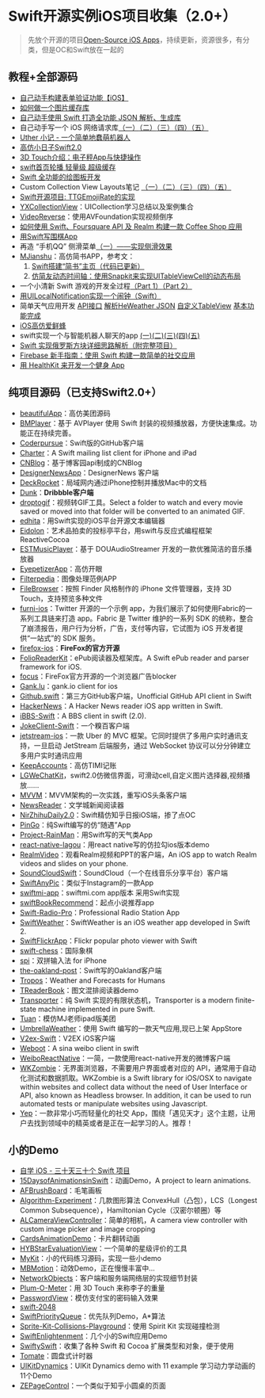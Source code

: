 # Swift开源实例iOS项目收集（2.0+）
> 先放个开源的项目[Open-Source iOS Apps][1]，持续更新，资源很多，有分类，但是OC和Swift放在一起的

## 教程+全部源码
- [自己动手构建表单验证功能【iOS】][2]
- [如何做一个图片缓存库][3]
- [自己动手使用 Swift 打造全功能 JSON 解析、生成库][4]
- 自己动手写一个 iOS 网络请求库[（一）][5][（二）][6][（三）][7][（四）][8][（五）][9]
- [Uther 小记 - 一个简单地蠢萌机器人][10]
- [高仿小日子Swift2.0][11]
- [3D Touch介绍：电子秤App与快捷操作][12]
- [swift首页轮播 轻量级 超级缓存][13]
- [Swift 全功能的绘图板开发][14]
- Custom Collection View Layouts笔记 [（一）][15][（二）][16][（三）][17][（四）][18][（五）][19]
- [Swift开源项目: TTGEmojiRate的实现][20]
- [YXCollectionView][21]：UICollection学习总结以及案例集合
- [VideoReverse][22]：使用AVFoundation实现视频倒序
- [如何使用 Swift、Foursquare API 及 Realm 构建一款 Coffee Shop 应用][23]
- [用Swift写围棋App][24]
- 再造 “手机QQ” 侧滑菜单[（一）——实现侧滑效果][25]
- [MJianshu][26]：高仿简书APP，参考文：
	1. [Swift搭建“简书”主页（代码已更新）][27]
	2. [仿简友动态时间轴：使用Snapkit来实现UITableViewCell的动态布局][28]
- 一个小清新 Swift 游戏的开发全过程[（Part 1）][29][（Part 2）][30]
- [用UILocalNotification实现一个闹钟（Swift）][31]
- 简单天气应用开发 [API接口][32] [解析HeWeather JSON][33] [自定义TableView][34] [基本功能完成][35]
- [iOS高仿爱鲜蜂][36]
- swift实现一个与智能机器人聊天的app [(一)][37][(二)][38][(三)][39][(四)][40][(五)][41]
- [Swift 实现俄罗斯方块详细思路解析（附完整项目）][42]
- [Firebase 新手指南：使用 Swift 构建一款简单的社交应用][43]
- [用 HealthKit 来开发一个健身 App][44]

## 纯项目源码（已支持Swift2.0+）
- [beautifulApp][45]：高仿美团源码
- [BMPlayer][46]：基于 AVPlayer 使用 Swift 封装的视频播放器，方便快速集成。功能正在持续完善。
- [Coderpursue][47]：Swift版的GitHub客户端
- [Charter][48]：A Swift mailing list client for iPhone and iPad
- [CNBlog][49]：基于博客园api制成的CNBlog
- [DesignerNewsApp][50]：DesignerNews 客户端
- [DeckRocket][51]：局域网内通过iPhone控制并播放Mac中的文档
- [Dunk][52]：**Dribbble客户端**
- [droptogif][53]：视频转GIF工具。Select a folder to watch and every movie saved or moved into that folder will be converted to an animated GIF.
- [edhita][54]：用Swift实现的iOS平台开源文本编辑器
- [Eidolon][55]：艺术品拍卖的投标亭平台，用swift与反应式编程框架 ReactiveCocoa
- [ESTMusicPlayer][56]：基于 DOUAudioStreamer 开发的一款优雅简洁的音乐播放器
- [EyepetizerApp][57]：高仿开眼
- [Filterpedia][58]：图像处理范例APP
- [FileBrowser][59]：按照 Finder 风格制作的 iPhone 文件管理器，支持 3D Touch，支持预览多种文件
- [furni-ios][60]：Twitter 开源的一个示例 app，为我们展示了如何使用Fabric的一系列工具链来打造 app。Fabric 是 Twitter 维护的一系列 SDK 的统称，整合了崩溃报告，用户行为分析，广告，支付等内容，它试图为 iOS 开发者提供“一站式”的 SDK 服务。
- [firefox-ios][61]：**FireFox的官方开源**
- [FolioReaderKit][62]：ePub阅读器及框架库。A Swift ePub reader and parser framework for iOS.
- [focus][63]：FireFox官方开源的一个浏览器广告blocker
- [Gank.lu][64]：gank.io client for ios
- [Github.swift][65]：第三方GitHub客户端，Unofficial GitHub API client in Swift
- [HackerNews][66]：A Hacker News reader iOS app written in Swift.
- [iBBS-Swift][67]：A BBS client in swift (2.0).
- [JokeClient-Swift][68]：一个糗百客户端
- [jetstream-ios][69]：一款 Uber 的 MVC 框架。它同时提供了多用户实时通讯支持，一旦启动 JetStream 后端服务，通过 WebSocket 协议可以分分钟建立多用户实时通讯应用
- [KeepAccounts][70]：高仿TIMI记账
- [LGWeChatKit][71]，swift2.0仿微信界面，可滑动cell,自定义图片选择器,视频播放……
- [MVVM][72]：MVVM架构的一次实践，重写iOS头条客户端
- [NewsReader][73]：文学城新闻阅读器
- [NirZhihuDaily2.0][74]：Swift精仿知乎日报iOS端，掺了点OC
- [PinGo][75]：纯Swift编写的仿“随遇”App
- [Project-RainMan][76]：用Swift写的天气类App
- [react-native-lagou][77]：用react native写的仿拉勾ios版本demo
- [RealmVideo][78]：观看Realm视频和PPT的客户端，An iOS app to watch Realm videos and slides on your phone.
- [SoundCloudSwift][79]：SoundCloud（一个在线音乐分享平台）客户端
- [SwiftAnyPic][80]：类似于Instagram的一款App
- [swiftmi-app][81]：swiftmi.com app版本 采用Swift实现
- [swiftBookRecommend][82]：起点小说推荐app
- [Swift-Radio-Pro][83]：Professional Radio Station App
- [SwiftWeather][84]：SwiftWeather is an iOS weather app developed in Swift 2. 
- [SwiftFlickrApp][85]：Flickr popular photo viewer with Swift 
- [swift-chess][86]：国际象棋
- [spi][87]：双拼输入法 for iPhone
- [the-oakland-post][88]：Swift写的Oakland客户端
- [Tropos][89]：Weather and Forecasts for Humans
- [TReaderBook][90]：图文混排阅读器demo
- [Transporter][91]：纯 Swift 实现的有限状态机，Transporter is a modern finite-state machine implemented in pure Swift. 
- [Tuan][92]：模仿MJ老师ipad版美团
- [UmbrellaWeather][93]：使用 Swift 编写的一款天气应用,现已上架 AppStore
- [V2ex-Swift][94]：V2EX iOS客户端
- [Weboot][95]：A sina weibo client in swift
- [WeiboReactNative][96]：一简，一款使用react-native开发的微博客户端
- [WKZombie][97]：无界面浏览器，不需要用户界面或者对应的 API，通常用于自动化测试和数据抓取。WKZombie is a Swift library for iOS/OSX to navigate within websites and collect data without the need of User Interface or API, also known as Headless browser. In addition, it can be used to run automated tests or manipulate websites using Javascript.
- [Yep][98]：一款非常小巧而轻量化的社交 App，围绕「遇见天才」这个主题，让用户去找到领域中的精英或者是正在一起学习的人。推荐！

## 小的Demo
- [自学 iOS - 三十天三十个 Swift 项目][99]
- [15DaysofAnimationsinSwift][100]：动画Demo，A project to learn animations.
- [AFBrushBoard][101]：毛笔画板
- [Algorithm-Experiment][102]：几款图形算法 ConvexHull（凸包），LCS（Longest Common Subsequence），Hamiltonian Cycle（汉密尔顿圈）等
- [ALCameraViewController][103]：简单的相机，A camera view controller with custom image picker and image cropping
- [CardsAnimationDemo][104]：卡片翻转动画
- [HYBStarEvaluationView][105]：一个简单的星级评价的工具
- [MyKit][106]：小的代码练习源码，实现一些小demo
- [MBMotion][107]：动效Demo，正在慢慢丰富中…
- [NetworkObjects][108]：客户端和服务端网络层的实现细节封装
- [Plum-O-Meter][109]：用 3D Touch 来称李子的重量
- [PasswordView][110]：模仿支付宝的密码输入效果
- [swift-2048][111]
- [SwiftPriorityQueue][112]：优先队列Demo，A\*算法
- [Sprite-Kit-Collisions-Playground][113]：使用 Spirit Kit 实现碰撞检测
- [SwiftEnlightenment][114]：几个小的Swift应用Demo
- [SwiftySwift][115]：收集了各种 Swift 和 Cocoa 扩展类型和对象，便于使用
- [Tomate][116]：圆盘式计时器
- [UIKitDynamics][117]：UIKit Dynamics demo with 11 example 学习动力学动画的11个Demo
- [ZEPageControl][118]：一个类似于知乎小圆桌的页面



[1]:	https://github.com/dkhamsing/open-source-ios-apps
[2]:	https://lvwenhan.com/ios/459.html
[3]:	http://blog.callmewhy.com/2015/05/25/note-about-chun/
[4]:	https://lvwenhan.com/ios/463.html
[5]:	https://lvwenhan.com/ios/454.html
[6]:	https://lvwenhan.com/ios/455.html
[7]:	https://lvwenhan.com/ios/456.html
[8]:	https://lvwenhan.com/ios/457.html
[9]:	https://lvwenhan.com/ios/464.html
[10]:	http://blog.callmewhy.com/2015/08/09/how-to-make-uther/ "Uther 小记 - 一个简单地蠢萌机器人"
[11]:	http://www.jianshu.com/p/bcc297e19a94
[12]:	http://swift.gg/2015/11/19/3d-touch-tutorial/ "3D Touch介绍：电子秤App与快捷操作"
[13]:	http://www.jianshu.com/p/d7bf5fe4d9fa "swift首页轮播 轻量级 超级缓存"
[14]:	http://www.cocoachina.com/swift/20151125/14390.html "Swift 全功能的绘图板开发"
[15]:	http://chengway.in/custom-collection-view-layouts/ "Custom Collection View Layouts（一）"
[16]:	http://chengway.in/custom-collection-view-layouts-er/ "Custom Collection View Layouts（二）"
[17]:	http://chengway.in/custom-collection-view-layouts-san/ "Custom Collection View Layouts（三）"
[18]:	http://chengway.in/custom-collection-view-layouts-si/ "Custom Collection View Layouts（四）"
[19]:	http://chengway.in/custom-collection-view-layouts-wu/ "Custom Collection View Layouts（五）"
[20]:	http://tutuge.me/2015/10/25/ttgemojirate-lib/ "Swift开源项目: TTGEmojiRate的实现"
[21]:	https://github.com/yixiangboy/YXCollectionView "YXCollectionView"
[22]:	https://github.com/KayWong/VideoReverse "VideoReverse"
[23]:	http://swift.gg/2015/12/29/foursquare-realm-swift/ "如何使用 Swift、Foursquare API 及 Realm 构建一款 Coffee Shop 应用"
[24]:	http://www.jianshu.com/p/22bab53524d1 "用Swift写围棋App－00序"
[25]:	https://lvwenhan.com/ios/445.html
[26]:	https://github.com/Wl201314/MJianshu "MJianshu"
[27]:	http://www.jianshu.com/p/8035e49ff3a2 "Swift搭建“简书”主页（代码已更新）"
[28]:	http://www.jianshu.com/p/3429ac5a4e4d "仿简友动态时间轴：使用Snapkit来实现UITableViewCell的动态布局"
[29]:	http://vulgur.me/2016/01/23/last-circle-part1/ "一个小清新 Swift 游戏的开发全过程（Part 1）"
[30]:	http://vulgur.me/2016/02/01/last-circle-part2/ "一个小清新 Swift 游戏的开发全过程（Part 2）"
[31]:	http://www.cnblogs.com/Phelthas/p/5169156.html "用UILocalNotification实现一个闹钟（Swift）"
[32]:	http://www.cnblogs.com/fallinDeepSea/p/5186455.html "简单天气应用开发——API接口"
[33]:	http://www.cnblogs.com/fallinDeepSea/p/5186460.html "简单天气应用开发——解析HeWeather JSON"
[34]:	http://www.cnblogs.com/fallinDeepSea/p/5186476.html "简单天气应用开发——自定义TableView"
[35]:	http://www.cnblogs.com/fallinDeepSea/p/5186480.html "简单天气应用开发——基本功能完成"
[36]:	http://www.jianshu.com/p/879f58fe3542 "iOS高仿爱鲜蜂"
[37]:	http://www.jianshu.com/p/1f93e0fec8a5 "swift实现一个与智能机器人聊天的app(一)"
[38]:	http://www.jianshu.com/p/f2488a659688 "swift实现一个与智能机器人聊天的app(二)"
[39]:	http://www.jianshu.com/p/a09ceaebe797 "swift实现一个与智能机器人聊天的app(三)"
[40]:	http://www.jianshu.com/p/91545cde4f8d "swift实现一个与智能机器人聊天的app(四)"
[41]:	http://www.jianshu.com/p/6bf05564fe27 "swift实现一个与智能机器人聊天的app(五)with iOS9"
[42]:	http://www.cnblogs.com/taoxu/p/5482127.html "Swift 实现俄罗斯方块详细思路解析（附完整项目）"
[43]:	http://swift.gg/2016/05/12/introduction-to-firebase-building-a-simple-social-app-in-swift/ "Firebase 新手指南：使用 Swift 构建一款简单的社交应用"
[44]:	http://swift.gg/2016/05/13/healthkit-introduction/ "用 HealthKit 来开发一个健身 App"
[45]:	https://github.com/lyimin/beautifulApp "beautifulApp"
[46]:	https://github.com/BrikerMan/BMPlayer "BMPlayer"
[47]:	https://github.com/wenghengcong/Coderpursue "Coderpursue"
[48]:	https://github.com/matthewpalmer/Charter "Charter"
[49]:	https://github.com/samAroundGitHub/CNBlog "CNBlog"
[50]:	https://github.com/MengTo/DesignerNewsApp "DesignerNewsApp"
[51]:	https://github.com/jpsim/DeckRocket "DeckRocket"
[52]:	https://github.com/naoyashiga/Dunk "Dunk"
[53]:	https://github.com/mortenjust/droptogif "droptogif"
[54]:	https://github.com/tnantoka/edhita "edhita"
[55]:	https://github.com/artsy/eidolon "Eidolon"
[56]:	https://github.com/Aufree/ESTMusicPlayer "ESTMusicPlayer"
[57]:	https://github.com/lyimin/EyepetizerApp "EyepetizerApp"
[58]:	https://github.com/FlexMonkey/Filterpedia "Filterpedia"
[59]:	https://github.com/marmelroy/FileBrowser "FileBrowser"
[60]:	https://github.com/twitterdev/furni-ios "furni-ios"
[61]:	https://github.com/mozilla/firefox-ios "firefox-ios"
[62]:	https://github.com/FolioReader/FolioReaderKit "FolioReaderKit"
[63]:	https://github.com/mozilla/focus "focus"
[64]:	https://github.com/Panl/Gank.lu "Gank.lu"
[65]:	https://github.com/onmyway133/Github.swift "Github.swift"
[66]:	https://github.com/amitburst/HackerNews "HackerNews"
[67]:	https://github.com/iAugux/iBBS-Swift "iBBS-Swift"
[68]:	https://github.com/YANGReal/JokeClient-Swift "JokeClient-Swift"
[69]:	https://github.com/uber/jetstream-ios "jetstream-ios"
[70]:	https://github.com/Jerrylingit/KeepAccounts "KeepAccounts"
[71]:	https://github.com/jamy0801/LGWeChatKit
[72]:	https://github.com/shenAlexy/MVVM "MVVM"
[73]:	https://github.com/conanwhf/NewsReader "NewsReader"
[74]:	https://github.com/zpz1237/NirZhihuDaily2.0 "NirZhihuDaily2.0"
[75]:	https://github.com/gaowanli/PinGo "PinGo"
[76]:	https://github.com/Mav3r1ck/Project-RainMan "Project-RainMan"
[77]:	https://github.com/heruijun/react-native-lagou "react-native-lagou"
[78]:	https://github.com/BalestraPatrick/RealmVideo "RealmVideo"
[79]:	https://github.com/pepibumur/SoundCloudSwift "SoundCloudSwift"
[80]:	https://github.com/kwkhaw/SwiftAnyPic "SwiftAnyPic"
[81]:	https://github.com/feiin/swiftmi-app "swiftmi-app"
[82]:	https://github.com/bravekingzhang/swiftBookRecommend "swiftBookRecommend"
[83]:	https://github.com/swiftcodex/Swift-Radio-Pro "Swift-Radio-Pro"
[84]:	https://github.com/JakeLin/SwiftWeather "SwiftWeather"
[85]:	https://github.com/synboo/SwiftFlickrApp "SwiftFlickrApp"
[86]:	https://github.com/JackBCousineau/swift-chess "swift-chess"
[87]:	https://github.com/guoc/spi "spi"
[88]:	https://github.com/aclissold/The-Oakland-Post "the-oakland-post"
[89]:	https://github.com/thoughtbot/Tropos "Tropos"
[90]:	https://github.com/12207480/TReaderBook "TReaderBook"
[91]:	https://github.com/DenHeadless/Transporter "Transporter"
[92]:	https://github.com/aiqiuqiu/Tuan "Tuan"
[93]:	https://github.com/ZeroJian/UmbrellaWeather "UmbrellaWeather"
[94]:	https://github.com/Finb/V2ex-Swift "V2ex-Swift"
[95]:	https://github.com/iAugux/Weboot "Weboot"
[96]:	https://github.com/SFantasy/WeiboReactNative "WeiboReactNative"
[97]:	https://github.com/mkoehnke/WKZombie
[98]:	https://github.com/CatchChat/Yep "Yep"
[99]:	http://www.jianshu.com/p/52032bc4cbe4 "自学 iOS - 三十天三十个 Swift 项目"
[100]:	https://github.com/larrynatalicio/15DaysofAnimationsinSwift "15DaysofAnimationsinSwift"
[101]:	https://github.com/AfryMask/AFBrushBoard "AFBrushBoard"
[102]:	https://github.com/yulingtianxia/Algorithm-Experiment "Algorithm-Experiment"
[103]:	https://github.com/AlexLittlejohn/ALCameraViewController "ALCameraViewController"
[104]:	https://github.com/adow/CardsAnimationDemo "CardsAnimationDemo"
[105]:	https://github.com/Hunter-HYB/HYBStarEvaluationView "HYBStarEvaluationView"
[106]:	https://github.com/aquarchitect/MyKit "MyKit"
[107]:	https://github.com/mmoaay/MBMotion "MBMotion"
[108]:	https://github.com/colemancda/NetworkObjects "NetworkObjects"
[109]:	https://github.com/FlexMonkey/Plum-O-Meter "Plum-O-Meter"
[110]:	https://github.com/findM/PasswordView "PasswordView"
[111]:	https://github.com/austinzheng/swift-2048 "swift-2048"
[112]:	https://github.com/davecom/SwiftPriorityQueue "SwiftPriorityQueue"
[113]:	https://github.com/jaredmpayne/Sprite-Kit-Collisions-Playground "Sprite-Kit-Collisions-Playground"
[114]:	https://github.com/drewg233/SwiftEnlightenment "SwiftEnlightenment"
[115]:	https://github.com/adeca/SwiftySwift "SwiftySwift"
[116]:	https://github.com/dasdom/Tomate "Tomate"
[117]:	https://github.com/xiaofei86/UIKitDynamics "UIKitDynamics"
[118]:	https://github.com/Lafree317/ZEPageControl "ZEPageControl"